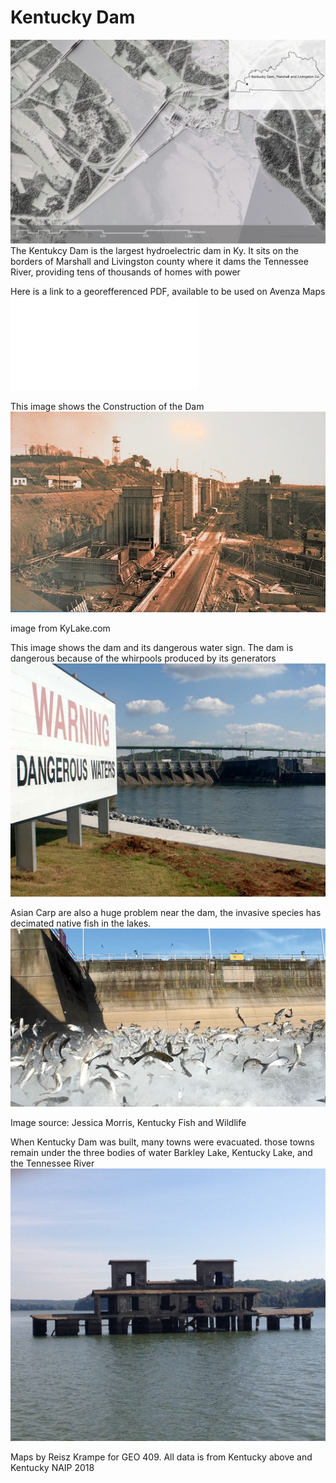 # Kentucky Dam
![Map of Kentucky Dam with a blender hillshade](KentuckyDam.jpg)
The Kentukcy Dam is the largest hydroelectric dam in Ky. It sits on the borders of Marshall and Livingston county where it dams the Tennessee River, providing tens of thousands of homes with power

Here is a link to a georefferenced PDF, available to be used on Avenza Maps
![Kentucky Dam](GeoReferenced.pdf)

This image shows the Construction of the Dam
![Kentucky Dam Undergoing Construction](ky-dam-construction.jpg) 

image from KyLake.com


This image shows the dam and its dangerous water sign. The dam is dangerous because of the whirpools produced by its generators
![Kentucky Dam Spillway](BarkleyDam.jpg) 


Asian Carp are also a huge problem near the dam, the invasive species has decimated native fish in the lakes.
![Asian Carp at Kentucky Dam](carpjumping.jpg)

Image source: Jessica Morris, Kentucky Fish and Wildlife

When Kentucky Dam was built, many towns were evacuated. those towns remain under the three bodies of water Barkley Lake, Kentucky Lake, and the Tennessee River
![Abdanonded Infrastructure](KentuckyDamTowns.jpg)

Maps by Reisz Krampe for GEO 409. All data is from Kentucky above and Kentucky NAIP 2018

